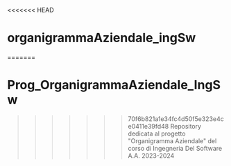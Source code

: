 <<<<<<< HEAD
# organigrammaAziendale_ingSw
=======
# Prog_OrganigrammaAziendale_IngSw
>>>>>>> 70f6b821a1e34fc4d50f5e323e4ce0411e39fd48
Repository dedicata al progetto "Organigramma Aziendale" del corso di Ingegneria Del Software A.A. 2023-2024
